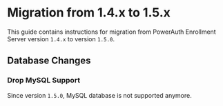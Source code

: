 # Migration from 1.4.x to 1.5.x

This guide contains instructions for migration from PowerAuth Enrollment Server version `1.4.x` to version `1.5.0`.


## Database Changes


### Drop MySQL Support

Since version `1.5.0`, MySQL database is not supported anymore.
